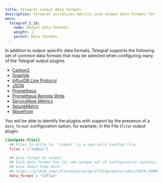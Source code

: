 ```yaml
---
title: Telegraf output data formats
description: Telegraf serializes metrics into output data formats for InfluxDB Line Protocol, JSON, Graphite, and Splunk metrics.
menu:
  telegraf_1_18:
    name: Output data formats
    weight: 1
    parent: Data formats
---
```


In addition to output-specific data formats, Telegraf supports the following set
of common data formats that may be selected when configuring many of the Telegraf
output plugins.

* [Carbon2](/telegraf/v1.15/data_formats/output/carbon2)
* [Graphite](/telegraf/v1.15/data_formats/output/graphite)
* [InfluxDB Line Protocol](/telegraf/v1.15/data_formats/output/influx)
* [JSON](/telegraf/v1.15/data_formats/output/json)
* [Prometheus](https://github.com/influxdata/telegraf/tree/master/plugins/serializers/prometheus)
* [Prometheus Remote Write](https://github.com/influxdata/telegraf/tree/master/plugins/serializers/prometheusremotewrite)
* [ServiceNow Metrics](/telegraf/v1.15/data_formats/output/nowmetric)
* [SplunkMetric](/telegraf/v1.15/data_formats/output/splunkmetric)
* [Wavefront](https://github.com/influxdata/telegraf/tree/master/plugins/serializers/wavefront)

You will be able to identify the plugins with support by the presence of a
`data_format` configuration option, for example, in the File (`file`) output plugin:

```toml
[[outputs.file]]
  ## Files to write to, "stdout" is a specially handled file.
  files = ["stdout"]

  ## Data format to output.
  ## Each data format has its own unique set of configuration options, read
  ## more about them here:
  ## https://github.com/influxdata/telegraf/blob/master/docs/DATA_FORMATS_OUTPUT.md
  data_format = "influx"
```
